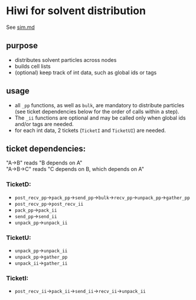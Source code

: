 # Hiwi for solvent distribution

See [sim.md](../../doc/sim.md)

## purpose

* distributes solvent particles across nodes
* builds cell lists
* (optional) keep track of int data, such as global ids or tags

## usage

* all `_pp` functions, as well as `bulk`, are mandatory to distribute particles (see ticket dependencies below for the order of calls within a step).
* The `_ii` functions are optional and may be called only when global ids and/or tags are needed.
* for each int data, 2 tickets (`TicketI` and `TicketUI`) are needed. 

## ticket dependencies:

"A->B" reads "B depends on A"  
"A->B->C" reads "C depends on B, which depends on A"

### TicketD: 
* `post_recv_pp`->`pack_pp`->`send_pp`->`bulk`->`recv_pp`->`unpack_pp`->`gather_pp`
* `post_recv_pp`->`post_recv_ii`
* `pack_pp`->`pack_ii`
* `send_pp`->`send_ii`
* `unpack_pp`->`unpack_ii`

### TicketU:
* `unpack_pp`->`unpack_ii`
* `unpack_pp`->`gather_pp`
* `unpack_ii`->`gather_ii`

### TicketI:
* `post_recv_ii`->`pack_ii`->`send_ii`->`recv_ii`->`unpack_ii`
